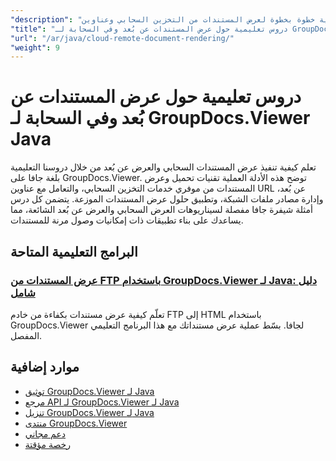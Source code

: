 ```yaml
---
"description": "دروس تعليمية خطوة بخطوة لعرض المستندات من التخزين السحابي وعناوين URL البعيدة والمصادر الخارجية باستخدام GroupDocs.Viewer لـ Java."
"title": "دروس تعليمية حول عرض المستندات عن بُعد وفي السحابة لـ GroupDocs.Viewer Java"
"url": "/ar/java/cloud-remote-document-rendering/"
"weight": 9
---
```


# دروس تعليمية حول عرض المستندات عن بُعد وفي السحابة لـ GroupDocs.Viewer Java

تعلم كيفية تنفيذ عرض المستندات السحابي والعرض عن بُعد من خلال دروسنا التعليمية بلغة جافا على GroupDocs.Viewer. توضح هذه الأدلة العملية تقنيات تحميل وعرض المستندات من موفري خدمات التخزين السحابي، والتعامل مع عناوين URL عن بُعد، وإدارة مصادر ملفات الشبكة، وتطبيق حلول عرض المستندات الموزعة. يتضمن كل درس أمثلة شيفرة جافا مفصلة لسيناريوهات العرض السحابي والعرض عن بُعد الشائعة، مما يساعدك على بناء تطبيقات ذات إمكانيات وصول مرنة للمستندات.

## البرامج التعليمية المتاحة

### [عرض المستندات من FTP باستخدام GroupDocs.Viewer لـ Java: دليل شامل](./groupdocs-viewer-java-render-ftp-documents/)
تعلّم كيفية عرض مستندات بكفاءة من خادم FTP إلى HTML باستخدام GroupDocs.Viewer لجافا. بسّط عملية عرض مستنداتك مع هذا البرنامج التعليمي المفصل.

## موارد إضافية

- [توثيق GroupDocs.Viewer لـ Java](https://docs.groupdocs.com/viewer/java/)
- [مرجع API لـ GroupDocs.Viewer لـ Java](https://reference.groupdocs.com/viewer/java/)
- [تنزيل GroupDocs.Viewer لـ Java](https://releases.groupdocs.com/viewer/java/)
- [منتدى GroupDocs.Viewer](https://forum.groupdocs.com/c/viewer/9)
- [دعم مجاني](https://forum.groupdocs.com/)
- [رخصة مؤقتة](https://purchase.groupdocs.com/temporary-license/)